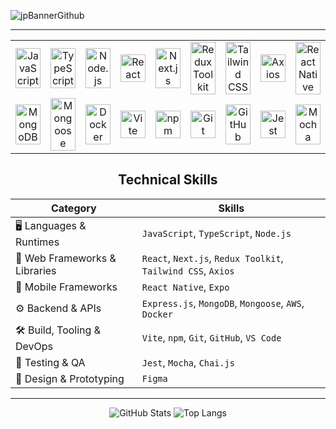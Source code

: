 <p align="center">
  
![jpBannerGithub](https://github.com/user-attachments/assets/c4bf34ba-4533-44e9-8cfd-165d4c40ffe6)

</p>

---

<table align="center" width="100%" cellpadding="0" cellspacing="0">
  <tr>
    <td width="9.09%" align="center">
      <img src="https://cdn.simpleicons.org/javascript/F7DF1E" alt="JavaScript" style="width:100%; max-width:40px;" />
    </td>
    <td width="9.09%" align="center">
      <img src="https://cdn.simpleicons.org/typescript/3178C6" alt="TypeScript" style="width:100%; max-width:40px;" />
    </td>
    <td width="9.09%" align="center">
      <img src="https://cdn.simpleicons.org/node.js/339933" alt="Node.js" style="width:100%; max-width:40px;" />
    </td>
    <td width="9.09%" align="center">
      <img src="https://cdn.simpleicons.org/react/61DAFB" alt="React" style="width:100%; max-width:40px;" />
    </td>
    <td width="9.09%" align="center">
      <img src="https://cdn.simpleicons.org/next.js/ffffff" alt="Next.js" style="width:100%; max-width:40px;" />
    </td>
    <td width="9.09%" align="center">
      <img src="https://cdn.simpleicons.org/redux/764ABC" alt="Redux Toolkit" style="width:100%; max-width:40px;" />
    </td>
    <td width="9.09%" align="center">
      <img src="https://cdn.simpleicons.org/tailwindcss/06B6D4" alt="Tailwind CSS" style="width:100%; max-width:40px;" />
    </td>
    <td width="9.09%" align="center">
      <img src="https://cdn.simpleicons.org/axios/5A29E4" alt="Axios" style="width:100%; max-width:40px;" />
    </td>
    <td width="9.09%" align="center">
      <img src="https://cdn.simpleicons.org/react/61DAFB" alt="React Native" style="width:100%; max-width:40px;" />
    </td>
    <td width="9.09%" align="center">
      <img src="https://cdn.simpleicons.org/expo/4285F4" alt="Expo" style="width:100%; max-width:40px;" />
    </td>
    <td width="9.09%" align="center">
      <img src="https://cdn.simpleicons.org/express/4CAF50" alt="Express.js" style="width:100%; max-width:40px;" />
    </td>
  </tr>
  <tr>
    <td width="9.09%" align="center">
      <img src="https://cdn.simpleicons.org/mongodb/47A248" alt="MongoDB" style="width:100%; max-width:40px;" />
    </td>
    <td width="9.09%" align="center">
      <img src="https://cdn.simpleicons.org/mongoose/880000" alt="Mongoose" style="width:100%; max-width:40px;" />
    </td>
    <td width="9.09%" align="center">
      <img src="https://cdn.simpleicons.org/docker/2496ED" alt="Docker" style="width:100%; max-width:40px;" />
    </td>
    <td width="9.09%" align="center">
      <img src="https://cdn.simpleicons.org/vite/646CFF" alt="Vite" style="width:100%; max-width:40px;" />
    </td>
    <td width="9.09%" align="center">
      <img src="https://cdn.simpleicons.org/npm/CB3837" alt="npm" style="width:100%; max-width:40px;" />
    </td>
    <td width="9.09%" align="center">
      <img src="https://cdn.simpleicons.org/git/F05032" alt="Git" style="width:100%; max-width:40px;" />
    </td>
    <td width="9.09%" align="center">
      <img src="https://cdn.simpleicons.org/github/ffffff" alt="GitHub" style="width:100%; max-width:40px;" />
    </td>
    <td width="9.09%" align="center">
      <img src="https://cdn.simpleicons.org/jest/C21325" alt="Jest" style="width:100%; max-width:40px;" />
    </td>
    <td width="9.09%" align="center">
      <img src="https://cdn.simpleicons.org/mocha/8D6748" alt="Mocha" style="width:100%; max-width:40px;" />
    </td>
    <td width="9.09%" align="center">
      <img src="https://cdn.simpleicons.org/chai/A30701" alt="Chai.js" style="width:100%; max-width:40px;" />
    </td>
    <td width="9.09%" align="center">
      <img src="https://cdn.simpleicons.org/figma/F24E1E" alt="Figma" style="width:100%; max-width:40px;" />
    </td>
  </tr>
</table>


<h2 align="center">Technical Skills</h2>

<div align="center">

| Category                          | Skills                                                         |
|-----------------------------------|----------------------------------------------------------------|
| 🖥️ Languages & Runtimes           | `JavaScript`, `TypeScript`, `Node.js`                          |
| 🔗 Web Frameworks & Libraries     | `React`, `Next.js`, `Redux Toolkit`, `Tailwind CSS`, `Axios`   |
| 📱 Mobile Frameworks              | `React Native`, `Expo`                                         |
| ⚙️ Backend & APIs                 | `Express.js`, `MongoDB`, `Mongoose`, `AWS`, `Docker`           |
| 🛠️ Build, Tooling & DevOps        | `Vite`, `npm`, `Git`, `GitHub`, `VS Code`                      |
| 🧪 Testing & QA                   | `Jest`, `Mocha`, `Chai.js`                                     |
| 🎨 Design & Prototyping           | `Figma`                                                        |

</div>

---

<p align="center">
  <img src="https://github-readme-stats.vercel.app/api?username=j0sep0z0&show_icons=true&theme=transparent" alt="GitHub Stats" />   
  <img src="https://github-readme-stats.vercel.app/api/top-langs/?username=j0sep0z0&layout=compact&theme=transparent" alt="Top Langs" />
</p>










